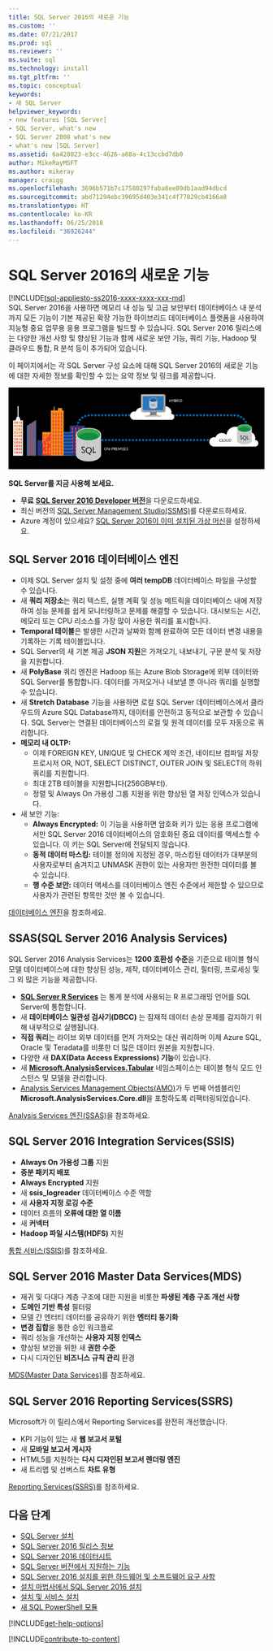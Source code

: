 ```yaml
---
title: SQL Server 2016의 새로운 기능
ms.custom: ''
ms.date: 07/21/2017
ms.prod: sql
ms.reviewer: ''
ms.suite: sql
ms.technology: install
ms.tgt_pltfrm: ''
ms.topic: conceptual
keywords:
- 새 SQL Server
helpviewer_keywords:
- new features [SQL Server]
- SQL Server, what's new
- SQL Server 2008 what's new
- what's new [SQL Server]
ms.assetid: 6a428023-e3cc-4626-a88a-4c13ccbd7db0
author: MikeRayMSFT
ms.author: mikeray
manager: craigg
ms.openlocfilehash: 3696b571b7c17580297faba8ee09db1aad94dbcd
ms.sourcegitcommit: abd71294ebc39695d403e341c4f77829cb4166a8
ms.translationtype: HT
ms.contentlocale: ko-KR
ms.lasthandoff: 06/25/2018
ms.locfileid: "36926244"
---
```

# <a name="whats-new-in-sql-server-2016"></a>SQL Server 2016의 새로운 기능
[!INCLUDE[tsql-appliesto-ss2016-xxxx-xxxx-xxx-md](../includes/tsql-appliesto-ss2016-xxxx-xxxx-xxx-md.md)]  
 SQL Server 2016을 사용하면 메모리 내 성능 및 고급 보안부터 데이터베이스 내 분석까지 모든 기능이 기본 제공된 확장 가능한 하이브리드 데이터베이스 플랫폼을 사용하여 지능형 중요 업무용 응용 프로그램을 빌드할 수 있습니다. SQL Server 2016 릴리스에는 다양한 개선 사항 및 향상된 기능과 함께 새로운 보안 기능, 쿼리 기능, Hadoop 및 클라우드 통합, R 분석 등이 추가되어 있습니다. 

이 페이지에서는 각 SQL Server 구성 요소에 대해 SQL Server 2016의 새로운 기능에 대한 자세한 정보를 확인할 수 있는 요약 정보 및 링크를 제공합니다. 

![SQL Server 2016](../sql-server/media/sql-server-2016.png) 

 **SQL Server를 지금 사용해 보세요.** 
- **무료** [**SQL Server 2016 Developer 버전**](https://www.microsoft.com/en-us/cloud-platform/sql-server-editions-developers)을 다운로드하세요.
- 최신 버전의 [SQL Server Management Studio(SSMS)](../ssms/download-sql-server-management-studio-ssms.md)를 다운로드하세요. 
- Azure 계정이 있으세요? 
  [SQL Server 2016이 이미 설치된 가상 머신](https://azure.microsoft.com/marketplace/partners/microsoft/sqlserver2016sp1standardwindowsserver2016/)을 설정하세요.

## <a name="sql-server-2016-database-engine"></a>SQL Server 2016 데이터베이스 엔진
- 이제 SQL Server 설치 및 설정 중에 **여러 tempDB** 데이터베이스 파일을 구성할 수 있습니다.
- 새 **쿼리 저장소**는 쿼리 텍스트, 실행 계획 및 성능 메트릭을 데이터베이스 내에 저장하여 성능 문제를 쉽게 모니터링하고 문제를 해결할 수 있습니다. 대시보드는 시간, 메모리 또는 CPU 리소스를 가장 많이 사용한 쿼리를 표시합니다.
- **Temporal 테이블**은 발생한 시간과 날짜와 함께 완료하여 모든 데이터 변경 내용을 기록하는 기록 테이블입니다.
- SQL Server의 새 기본 제공 **JSON 지원**은 가져오기, 내보내기, 구문 분석 및 저장을 지원합니다.
- 새 **PolyBase** 쿼리 엔진은 Hadoop 또는 Azure Blob Storage에 외부 데이터와 SQL Server를 통합합니다. 데이터를 가져오거나 내보낼 뿐 아니라 쿼리를 실행할 수 있습니다.
- 새 **Stretch Database** 기능을 사용하면 로컬 SQL Server 데이터베이스에서 클라우드의 Azure SQL Database까지, 데이터를 안전하고 동적으로 보관할 수 있습니다. SQL Server는 연결된 데이터베이스의 로컬 및 원격 데이터를 모두 자동으로 쿼리합니다. 
- **메모리 내 OLTP:** 
    - 이제 FOREIGN KEY, UNIQUE 및 CHECK 제약 조건, 네이티브 컴파일 저장 프로시저 OR, NOT, SELECT DISTINCT, OUTER JOIN 및 SELECT의 하위 쿼리를 지원합니다.
    - 최대 2TB 테이블을 지원합니다(256GB부터). 
    - 정렬 및 Always On 가용성 그룹 지원을 위한 향상된 열 저장 인덱스가 있습니다.
- 새 보안 기능:
    - **Always Encrypted:** 이 기능을 사용하면 암호화 키가 있는 응용 프로그램에서만 SQL Server 2016 데이터베이스의 암호화된 중요 데이터를 액세스할 수 있습니다. 이 키는 SQL Server에 전달되지 않습니다.
    - **동적 데이터 마스킹:** 테이블 정의에 지정된 경우, 마스킹된 데이터가 대부분의 사용자로부터 숨겨지고 UNMASK 권한이 있는 사용자만 완전한 데이터를 볼 수 있습니다.
    - **행 수준 보안:** 데이터 액세스를 데이터베이스 엔진 수준에서 제한할 수 있으므로 사용자가 관련된 항목만 것만 볼 수 있습니다. 

[데이터베이스 엔진](../database-engine/configure-windows/what-s-new-in-sql-server-2016-database-engine.md)을 참조하세요.
## <a name="sql-server-2016-analysis-services-ssas"></a>SSAS(SQL Server 2016 Analysis Services)
SQL Server 2016 Analysis Services는 **1200 호환성 수준**을 기준으로 테이블 형식 모델 데이터베이스에 대한 향상된 성능, 제작, 데이터베이스 관리, 필터링, 프로세싱 및 그 외 많은 기능을 제공합니다.
- **[SQL Server R Services](../advanced-analytics/r-services/what-s-new-in-sql-server-r-services.md)** 는 통계 분석에 사용되는 R 프로그래밍 언어를 SQL Server에 통합합니다. 
- 새 **데이터베이스 일관성 검사기(DBCC)** 는 잠재적 데이터 손상 문제를 감지하기 위해 내부적으로 실행됩니다.
- **직접 쿼리**는 라이브 외부 데이터를 먼저 가져오는 대신 쿼리하며 이제 Azure SQL, Oracle 및 Teradata를 비롯한 더 많은 데이터 원본을 지원합니다. 
- 다양한 새 **DAX(Data Access Expressions) 기능**이 있습니다.
- 새 **[Microsoft.AnalysisServices.Tabular](http://msdn.microsoft.com/library/microsoft.analysisservices.tabular.aspx)** 네임스페이스는 테이블 형식 모드 인스턴스 및 모델을 관리합니다. 
- [Analysis Services Management Objects(AMO)](http://msdn.microsoft.com/library/mt436122.aspx)가 두 번째 어셈블리인 **Microsoft.AnalysisServices.Core.dll**을 포함하도록 리팩터링되었습니다.

[Analysis Services 엔진(SSAS)](../analysis-services/what-s-new-in-analysis-services.md)을 참조하세요. 

## <a name="sql-server-2016-integration-services-ssis"></a>SQL Server 2016 Integration Services(SSIS)
- **Always On 가용성 그룹** 지원
- **증분 패키지 배포**
- **Always Encrypted** 지원
- 새 **ssis_logreader** 데이터베이스 수준 역할
- 새 **사용자 지정 로깅 수준**
- 데이터 흐름의 **오류에 대한 열 이름** 
- 새 **커넥터**
- **Hadoop 파일 시스템(HDFS)** 지원

[통합 서비스(SSIS)](../integration-services/what-s-new-in-integration-services-in-sql-server-2016.md)를 참조하세요.

## <a name="sql-server-2016-master-data-services-mds"></a>SQL Server 2016 Master Data Services(MDS)
- 재귀 및 다대다 계층 구조에 대한 지원을 비롯한 **파생된 계층 구조 개선 사항**
- **도메인 기반 특성** 필터링
- 모델 간 엔터티 데이터를 공유하기 위한 **엔터티 동기화**
- **변경 집합**을 통한 승인 워크플로
- 쿼리 성능을 개선하는 **사용자 지정 인덱스**
- 향상된 보안을 위한 새 **권한 수준**
- 다시 디자인된 **비즈니스 규칙 관리** 환경

[MDS(Master Data Services)](../master-data-services/what-s-new-in-master-data-services-mds.md)를 참조하세요.

## <a name="sql-server-2016-reporting-services-ssrs"></a>SQL Server 2016 Reporting Services(SSRS)
Microsoft가 이 릴리스에서 Reporting Services를 완전히 개선했습니다. 
- KPI 기능이 있는 새 **웹 보고서 포털**
- 새 **모바일 보고서 게시자**
- HTML5를 지원하는 **다시 디자인된 보고서 렌더링 엔진** 
- 새 트리맵 및 선버스트 **차트 유형** 

[Reporting Services(SSRS)](../reporting-services/what-s-new-in-sql-server-reporting-services-ssrs.md)를 참조하세요.

## <a name="next-steps"></a>다음 단계   
- [SQL Server 설치](../database-engine/install-windows/installation-for-sql-server-2016.md)   
- [SQL Server 2016 릴리스 정보](../sql-server/sql-server-2016-release-notes.md) 
- [SQL Server 2016 데이터시트](http://download.microsoft.com/download/C/5/3/C53C3AEF-653C-4598-8721-D522E8AC6A3A/SQL_Server_2016_Everything_Built-In_Datasheet_EN_US.pdf)
- [SQL Server 버전에서 지원하는 기능](https://msdn.microsoft.com/library/cc645993.aspx)
- [SQL Server 2016 설치를 위한 하드웨어 및 소프트웨어 요구 사항](../sql-server/install/hardware-and-software-requirements-for-installing-sql-server.md)
- [설치 마법사에서 SQL Server 2016 설치](../database-engine/install-windows/install-sql-server-from-the-installation-wizard-setup.md)
- [설치 및 서비스 설치](http://msdn.microsoft.com/library/6df72a78-6b36-4bc1-948e-04b4ebe46094)
- [새 SQL PowerShell 모듈](https://blogs.technet.microsoft.com/dataplatforminsider/2016/06/30/sql-powershell-july-2016-update/)

[!INCLUDE[get-help-options](../includes/paragraph-content/get-help-options.md)]

[!INCLUDE[contribute-to-content](../includes/paragraph-content/contribute-to-content.md)]